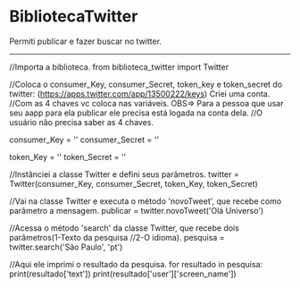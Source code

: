 # BibliotecaTwitter
Permiti publicar e fazer buscar no twitter.


---------------------------------------------------------

//Importa a biblioteca.
                                                                             from biblioteca_twitter import Twitter

//Coloca o consumer_Key, consumer_Secret, token_key e token_secret do twitter: (https://apps.twitter.com/app/13500222/keys) Criei uma conta.
//Com as 4 chaves vc coloca nas variáveis. OBS=> Para a pessoa que usar seu aapp para ela publicar ele precisa está logada na conta dela.
//O usuário não precisa saber as 4 chaves.

consumer_Key = ''
consumer_Secret = ''

token_Key = ''
token_Secret = ''

//Instânciei a classe Twitter e defini seus parâmetros.
twitter = Twitter(consumer_Key, consumer_Secret, token_Key, token_Secret)

//Vai na classe Twitter e executa o método 'novoTweet', que recebe como parâmetro a mensagem.
publicar = twitter.novoTweet('Olá Universo')

//Acessa o método 'search' da classe Twitter, que recebe dois parâmetros(1-Texto da pesquisa
//2-O idioma).
pesquisa = twitter.search('São Paulo', 'pt')

//Aqui ele imprimi o resultado da pesquisa.
for resultado in pesquisa:
    print(resultado['text'])
    print(resultado['user']['screen_name'])
